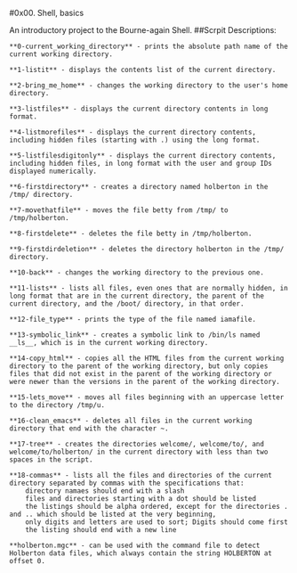 #0x00. Shell, basics

An introductory project to the Bourne-again Shell.
##Scrpit Descriptions:

    **0-current_working_directory** - prints the absolute path name of the current working directory.

    **1-listit** - displays the contents list of the current directory.

    **2-bring_me_home** - changes the working directory to the user's home directory.

    **3-listfiles** - displays the current directory contents in long format.

    **4-listmorefiles** - displays the current directory contents, including hidden files (starting with .) using the long format.

    **5-listfilesdigitonly** - displays the current directory contents, including hidden files, in long format with the user and group IDs displayed numerically.

    **6-firstdirectory** - creates a directory named holberton in the /tmp/ directory.

    **7-movethatfile** - moves the file betty from /tmp/ to /tmp/holberton.

    **8-firstdelete** - deletes the file betty in /tmp/holberton.

    **9-firstdirdeletion** - deletes the directory holberton in the /tmp/ directory.

    **10-back** - changes the working directory to the previous one.

    **11-lists** - lists all files, even ones that are normally hidden, in long format that are in the current directory, the parent of the current directory, and the /boot/ directory, in that order.

    **12-file_type** - prints the type of the file named iamafile.

    **13-symbolic_link** - creates a symbolic link to /bin/ls named __ls__, which is in the current working directory.

    **14-copy_html** - copies all the HTML files from the current working directory to the parent of the working directory, but only copies files that did not exist in the parent of the working directory or were newer than the versions in the parent of the working directory.

    **15-lets_move** - moves all files beginning with an uppercase letter to the directory /tmp/u.

    **16-clean_emacs** - deletes all files in the current working directory that end with the character ~.

    **17-tree** - creates the directories welcome/, welcome/to/, and welcome/to/holberton/ in the current directory with less than two spaces in the script.

    **18-commas** - lists all the files and directories of the current directory separated by commas with the specifications that:
        directory namaes should end with a slash
        files and directories starting with a dot should be listed
        the listings should be alpha ordered, except for the directories . and .. which should be listed at the very beginning,
        only digits and letters are used to sort; Digits should come first
        the listing should end with a new line

    **holberton.mgc** - can be used with the command file to detect Holberton data files, which always contain the string HOLBERTON at offset 0.
